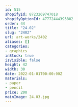 ```yaml
---
id: 515
shopifyId: 8723269747018
shopifyOptionId: 47772444393802
order: 44
title: "24.02"
slug: "2402"
url: art-works/2402
aliases: []
categories:
- graphics
inStock: true
isVisible: false
height: 42
width: 30
date: 2022-01-01T00:00:00Z
materials:
- paper
- pencil
price: 200
mainImage: 24.03.jpg
---
```

